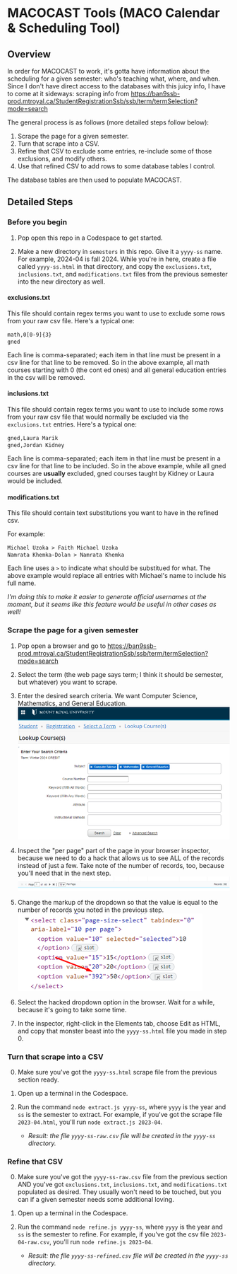 # MACOCAST Tools (MACO Calendar & Scheduling Tool)

## Overview

In order for MACOCAST to work, it's gotta have information about the scheduling for a given semester: who's teaching what, where, and when. Since I don't have direct access to the databases with this juicy info, I have to come at it sideways: scraping info from https://ban9ssb-prod.mtroyal.ca/StudentRegistrationSsb/ssb/term/termSelection?mode=search

The general process is as follows (more detailed steps follow below):

1. Scrape the page for a given semester.
2. Turn that scrape into a CSV.
3. Refine that CSV to exclude some entries, re-include some of those exclusions, and modify others.
4. Use that refined CSV to add rows to some database tables I control.

The database tables are then used to populate MACOCAST.

## Detailed Steps

### Before you begin

1. Pop open this repo in a Codespace to get started.

2. Make a new directory in `semesters` in this repo. Give it a `yyyy-ss` name. For example, 2024-04 is fall 2024. While you're in here, create a file called `yyyy-ss.html` in that directory, and copy the `exclusions.txt`, `inclusions.txt`, and `modifications.txt` files from the previous semester into the new directory as well.

#### exclusions.txt

This file should contain regex terms you want to use to exclude some rows from your raw csv file. Here's a typical one:

```
math,0[0-9]{3}
gned
```

Each line is comma-separated; each item in that line must be present in a csv line for that line to be removed. So in the above example, all math courses starting with 0 (the cont ed ones) and all general education entries in the csv will be removed.

#### inclusions.txt

This file should contain regex terms you want to use to include some rows from your raw csv file that would normally be excluded via the `exclusions.txt` entries. Here's a typical one:

```
gned,Laura Marik
gned,Jordan Kidney
```

Each line is comma-separated; each item in that line must be present in a csv line for that line to be included. So in the above example, while all gned courses are **usually** excluded, gned courses taught by Kidney or Laura would be included.

#### modifications.txt

This file should contain text substitutions you want to have in the refined csv. 

For example:

```
Michael Uzoka > Faith Michael Uzoka
Namrata Khemka-Dolan > Namrata Khemka
```

Each line uses a ` > ` to indicate what should be substitued for what. The above example would replace all entries with Michael's name to include his full name.

_I'm doing this to make it easier to generate official usernames at the moment, but it seems like this feature would be useful in other cases as well!_

### Scrape the page for a given semester

1. Pop open a browser and go to https://ban9ssb-prod.mtroyal.ca/StudentRegistrationSsb/ssb/term/termSelection?mode=search

2. Select the term (the web page says term; I think it should be semester, but whatever) you want to scrape.

3. Enter the desired search criteria. We want Computer Science, Mathematics, and General Education.
![search criteria](readme-images/search-criteria.png)

4. Inspect the "per page" part of the page in your browser inspector, because we need to do a hack that allows us to see ALL of the records instead of just a few. Take note of the number of records, too, because you'll need that in the next step.
![pagination tool](readme-images/pagination-tool.png)

5. Change the markup of the dropdown so that the value is equal to the number of records you noted in the previous step.
![pagination tool](readme-images/option-change-complete.png)

6. Select the hacked dropdown option in the browser. Wait for a while, because it's going to take some time. 

7. In the inspector, right-click in the Elements tab, choose Edit as HTML, and copy that monster beast into the `yyyy-ss.html` file you made in step 0.


### Turn that scrape into a CSV

0. Make sure you've got the `yyyy-ss.html` scrape file from the previous section ready.

1. Open up a terminal in the Codespace.

2. Run the command `node extract.js yyyy-ss`, where `yyyy` is the year and `ss` is the semester to extract. For example, if you've got the scrape file `2023-04.html`, you'll run `node extract.js 2023-04`.
	- _Result: the file `yyyy-ss-raw.csv` file will be created in the `yyyy-ss` directory._
	

### Refine that CSV

0. Make sure you've got the `yyyy-ss-raw.csv` file from the previous section AND you've got `exclusions.txt`, `inclusions.txt`, and `modifications.txt` populated as desired. They usually won't need to be touched, but you can if a given semester needs some additional loving.

1. Open up a terminal in the Codespace.

2. Run the command `node refine.js yyyy-ss`, where `yyyy` is the year and `ss` is the semester to refine. For example, if you've got the csv file `2023-04-raw.csv`, you'll run `node refine.js 2023-04`.
	- _Result: the file `yyyy-ss-refined.csv` file will be created in the `yyyy-ss` directory._
